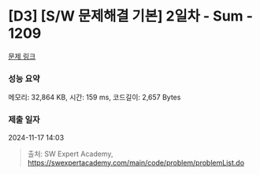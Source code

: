# [D3] [S/W 문제해결 기본] 2일차 - Sum - 1209 

[문제 링크](https://swexpertacademy.com/main/code/problem/problemDetail.do?contestProbId=AV13_BWKACUCFAYh) 

### 성능 요약

메모리: 32,864 KB, 시간: 159 ms, 코드길이: 2,657 Bytes

### 제출 일자

2024-11-17 14:03



> 출처: SW Expert Academy, https://swexpertacademy.com/main/code/problem/problemList.do